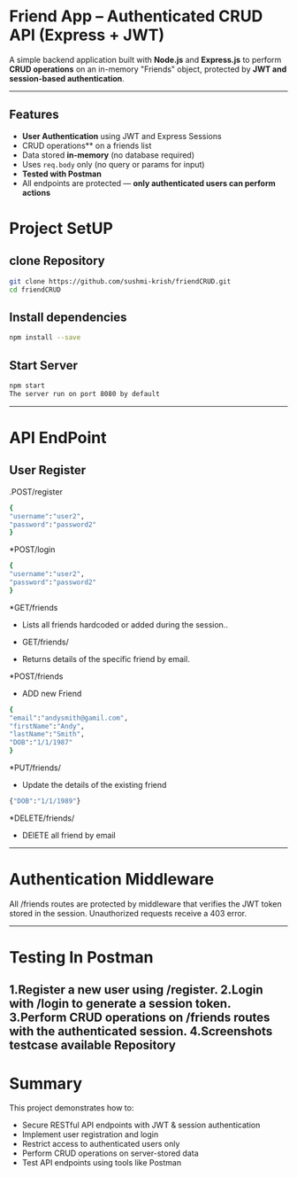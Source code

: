 #  Friend App – Authenticated CRUD API (Express + JWT)
A simple backend application built with **Node.js** and **Express.js** to perform **CRUD operations** on an in-memory "Friends" object, protected by **JWT and session-based authentication**.

---
##  Features

- **User Authentication** using JWT and Express Sessions  
-  CRUD operations** on a friends list  
-  Data stored **in-memory** (no database required)  
-  Uses `req.body` only (no query or params for input)  
-  **Tested with Postman**  
-  All endpoints are protected — **only authenticated users can perform actions**

# Project SetUP
## clone Repository

```bash
git clone https://github.com/sushmi-krish/friendCRUD.git
cd friendCRUD
```
## Install dependencies

```bash
npm install --save
```
## Start Server

```bash
npm start
The server run on port 8080 by default
```
---
# API EndPoint
## User Register
.POST/register
```bash
{
"username":"user2",
"password":"password2"
}
```
*POST/login
```bash
{
"username":"user2",
"password":"password2"
}
```
*GET/friends
  - Lists all friends hardcoded or added during the session..

* GET/friends/<email>

 - Returns details of the specific friend by email.

*POST/friends
 - ADD new Friend
```bash
{
"email":"andysmith@gamil.com",
"firstName":"Andy",
"lastName":"Smith",
"DOB":"1/1/1987"
}
```
*PUT/friends/<email>
 - Update the details of the existing friend 
```bash
{"DOB":"1/1/1989"}
```
*DELETE/friends/<email>
  - DElETE all friend by email
-------
# Authentication Middleware

All /friends routes are protected by middleware that verifies the JWT token stored in the session. Unauthorized requests receive a 403 error.

-----------
# Testing In Postman
1.Register a new user using /register.
2.Login with /login to generate a session token.
3.Perform CRUD operations on /friends routes with the authenticated session.
4.Screenshots testcase available Repository 
------
# Summary
This project demonstrates how to:
 * Secure RESTful API endpoints with JWT & session authentication
 * Implement user registration and login
 * Restrict access to authenticated users only
 * Perform CRUD operations on server-stored data
 * Test API endpoints using tools like Postman

  
